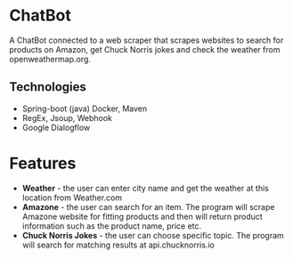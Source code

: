 # ChatBot

A ChatBot connected to a web scraper that scrapes websites to search for products on Amazon, get Chuck Norris jokes and check the weather from openweathermap.org.

## Technologies
* Spring-boot (java) Docker, Maven 
* RegEx, Jsoup, Webhook
* Google Dialogflow

# Features
* **Weather** - the user can enter city name and get the weather at this location from Weather.com
* **Amazone** - the user can search for an item. The program will scrape Amazone website for fitting products and then will return product information such as the product name, price etc.
* **Chuck Norris Jokes** - the user can choose specific topic. The program will search for matching results at api.chucknorris.io
